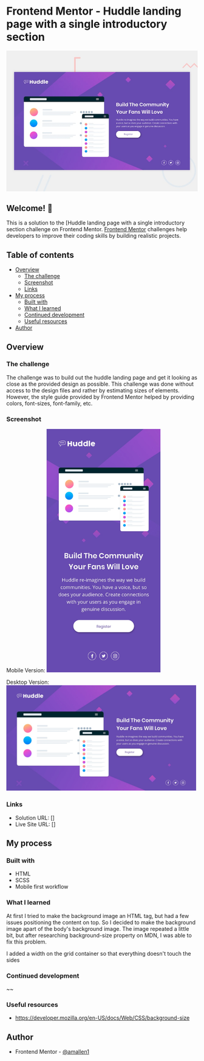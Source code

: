 # Frontend Mentor - Huddle landing page with a single introductory section

![Design preview for the Profile card component coding challenge](./design/desktop-preview.jpg)


## Welcome! 👋

This is a solution to the [Huddle landing page with a single introductory section challenge on Frontend Mentor.
[Frontend Mentor](https://www.frontendmentor.io) challenges help developers to improve their coding skills by building realistic projects.

## Table of contents

- [Overview](#overview)
  - [The challenge](#the-challenge)
  - [Screenshot](#screenshot)
  - [Links](#links)
- [My process](#my-process)
  - [Built with](#built-with)
  - [What I learned](#what-i-learned)
  - [Continued development](#continued-development)
  - [Useful resources](#useful-resources)
- [Author](#author)

## Overview

### The challenge

The challenge was to build out the huddle landing page and get it looking as close as the provided design as possible. 
This challenge was done without access to the design files and rather by estimating sizes of elements. However, the style guide provided by Frontend Mentor helped by providing colors, font-sizes, font-family, etc. 

### Screenshot

Mobile Version:
<img src="/design/mobile-design.jpg" width="300"/>

Desktop Version:
<img src="/design/desktop-design.jpg" width="500">


### Links

- Solution URL: []
- Live Site URL: []


## My process

### Built with

- HTML
- SCSS
- Mobile first workflow



### What I learned

At first I tried to make the background image an HTML tag, but had a few issues positioning the content on top. So I decided to make the background image apart of the body's background image. The image repeated a little bit, but after researching background-size property on MDN, I was able to fix this problem.

I added a width on the grid container so that everything doesn't touch the sides


### Continued development

~~

### Useful resources

- https://developer.mozilla.org/en-US/docs/Web/CSS/background-size



## Author
- Frontend Mentor - [@amallen1](https://www.frontendmentor.io/profile/amallen1)


